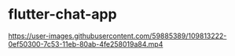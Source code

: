 # flutter-chat-app


https://user-images.githubusercontent.com/59885389/109813222-0ef50300-7c53-11eb-80ab-4fe258019a84.mp4

